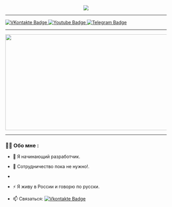 <div id="header" align="center">
  <img src="https://media.giphy.com/media/q217GUnfKAmJlFcjBX/giphy.gif"/>
</div>

---

<div id="badges">
  <a href="https://vk.com/vk2022god">
    <img src="https://img.shields.io/badge/VKontakte-blue?logo=VK&logoColor=white" alt="VKontakte Badge"/>
  </a>
  <a href="https://www.youtube.com/channel/UCeRD9bfDru19XUHGa65Xmnw">
    <img src="https://img.shields.io/badge/YouTube-red?style=for-the-badge&logo=youtube&logoColor=white" alt="Youtube Badge"/>
  </a>
  <a href="https://t.me/gdeUrto">
    <img src="https://img.shields.io/badge/Telegram-white?logo=Telegram&logoColor=white" alt="Telegram Badge"/>
  </a>
</div>
<img src="https://komarev.com/ghpvc/?username=Urto&style=flat-square&color=blue" alt=""/>

---

<div align="center">
  <img src="https://media.giphy.com/media/AktWnkwYkoLMz0RAHe/giphy.gif" width="600" height="300"/>
</div>

---

### :man_technologist: Обо мне :
- :telescope: Я начинающий разработчик.

- :seedling: Сотрудничество пока не нужно!.
- 
- :zap: Я живу в России и говорю по русски.

- :mailbox: Связаться: [![ Vkontakte Badge ](https://img.shields.io/badge/VKontakte-blue?logo=VK&logoColor=white)](https://vk.com/vk2022god)

<!---
Urto/Urto is a ✨ special ✨ repository because its `README.md` (this file) appears on your GitHub profile.
You can click the Preview link to take a look at your changes.
--->

